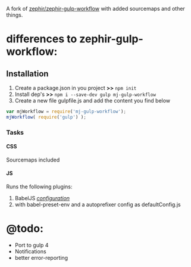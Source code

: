 A fork of [zephir/zephir-gulp-workflow](https://github.com/zephir/zephir-gulp-workflow) with added sourcemaps and other things.

# differences to zephir-gulp-workflow:

## Installation

1. Create a package.json in you project **>>** `npm init`
2. Install dep's **>>** `npm i --save-dev gulp mj-gulp-workflow`
3. Create a new file gulpfile.js and add the content you find below

```js
var mjWorkflow = require('mj-gulp-workflow');
mjWorkflow( require('gulp') );
```

### Tasks


#### CSS

Sourcemaps included

#### JS

Runs the following plugins:

1. BabelJS *[configuration](https://github.com/babel/gulp-babel#api)*
2. with babel-preset-env and a autoprefixer config as defaultConfig.js

# @todo:
- Port to gulp 4
- Notifications
- better error-reporting